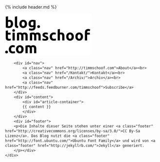 {% include header.md %}
<body>
	<div id="body">
		<div id="header">
			<a href="/" title="Home"> <img src="/images/header.png" alt="header.svg" width="283" height="137" type="image" ></a>
		</div>

		<div id="nav">
			<a class="nav" href="http://timmschoof.com">About</a><br>
			<a class="nav" href="/Kontakt/">Kontakt</a><br>
			<a class="nav" href="/Archiv/">Archiv</a><br>
			<a class="nav" href="http://feeds.feedburner.com/timmschoof">Subscribe</a>
		</div>
		<div id="content">
			<div id="article-container">
			{{ content }}
			</div>
		</div>
		<div id="footer">
		<p>Die Inhalte dieser Seite stehen unter einer <a class="footer" href="http://creativecommons.org/licenses/by-sa/3.0/">CC By-Sa Lizenz</a>. Das Blog nutzt die <a class="footer" href="http://font.ubuntu.com/">Ubuntu Font Family</a> und wird von <a class="footer" href="http://jekyllrb.com/">Jekyll</a> generiert.
		</p></div>
	</div>
</body>
